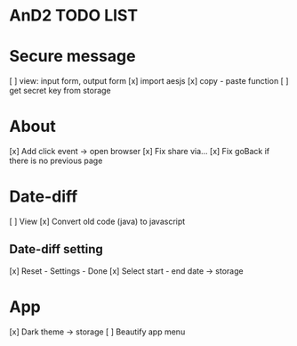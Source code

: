 # AnD2 TODO LIST

# Secure message
  [ ] view: input form, output form
  [x] import aesjs
  [x] copy - paste function
  [ ] get secret key from storage

# About
  [x] Add click event -> open browser
  [x] Fix share via...
  [x] Fix goBack if there is no previous page

# Date-diff
  [ ] View
  [x] Convert old code (java) to javascript
## Date-diff setting
  [x] Reset - Settings - Done
  [x] Select start - end date -> storage

# App
  [x] Dark theme -> storage
  [ ] Beautify app menu

